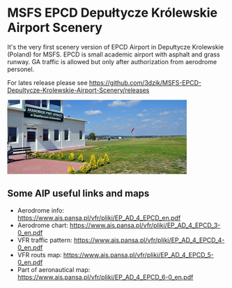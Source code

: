 # MSFS EPCD Depułtycze Królewskie Airport Scenery

It's the very first scenery version of EPCD Airport in Depułtycze Krolewskie (Poland) for MSFS.
EPCD is small academic airport with asphalt and grass runway. GA traffic is allowed but only after authorization from aerodrome personel.

For lates release please see https://github.com/3dzik/MSFS-EPCD-Depultycze-Krolewskie-Airport-Scenery/releases

![EPCD Tower](resources/depultyczekr.jpg?raw=true "Tower")

## Some AIP useful links and maps

- Aerodrome info: https://www.ais.pansa.pl/vfr/pliki/EP_AD_4_EPCD_en.pdf
- Aerodrome chart: https://www.ais.pansa.pl/vfr/pliki/EP_AD_4_EPCD_3-0_en.pdf
- VFR traffic pattern: https://www.ais.pansa.pl/vfr/pliki/EP_AD_4_EPCD_4-0_en.pdf
- VFR routs map: https://www.ais.pansa.pl/vfr/pliki/EP_AD_4_EPCD_5-0_en.pdf
- Part of aeronautical map: https://www.ais.pansa.pl/vfr/pliki/EP_AD_4_EPCD_6-0_en.pdf
